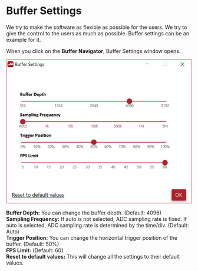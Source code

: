 # Buffer Settings

We try to make the software as flexible as possible for the users. We try to give the control to the users as much as possible. Buffer settings can be an example for it.

When you click on the **Buffer Navigator**, Buffer Settings window opens.

![](../../../../.gitbook/assets/image%20%2848%29.png)

**Buffer Depth:** You can change the buffer depth. \(Default: 4096\)  
**Sampling Frequency:** If auto is not selected, ADC sampling rate is fixed. If auto is selected, ADC sampling rate is determined by the time/div. \(Default: Auto\)  
**Trigger Position:** You can change the horizontal trigger position of the buffer. \(Default: 50%\)  
**FPS Limit:** \(Default: 60\)  
**Reset to default values:** This will change all the settings to their default values.

